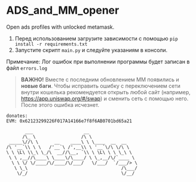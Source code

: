 # ADS_and_MM_opener
Open ads profiles with unlocked metamask.

1. Перед использованием загрузите зависимости с помощью ```pip install -r requirements.txt```
2. Запустите скрипт ```main.py``` и следуйте указаниям в консоли.


Примечание: Лог ошибок при выполнении программы будет записан в файл ```errors.log```

>**ВАЖНО!** Вместе с последним обновлением MM появились и **новые баги**. Чтобы исправить ошибку
с переключением сети внутри кошелька рекомендуется открыть любой сайт (например, https://app.uniswap.org/#/swap) и сменить сеть с помощью него. После этого ошибка
исчезнет.


```
donates: 
EVM: 0x62123299226F017A14166e7f8f6AB0701bd65a21

       ___                   __                  
      /\_ \                 /\ \                 
 _____\//\ \      __    ____\ \ \____  __  __    
/\ '__`\\ \ \   /'__`\ /',__\\ \ '__`\/\ \/\ \   
\ \ \L\ \\_\ \_/\  __//\__, `\\ \ \L\ \ \ \_\ \  
 \ \ ,__//\____\ \____\/\____/ \ \_,__/\/`____ \ 
  \ \ \/ \/____/\/____/\/___/   \/___/  `/___/> \
   \ \_\                                   /\___/
    \/_/                                   \/__/
```

